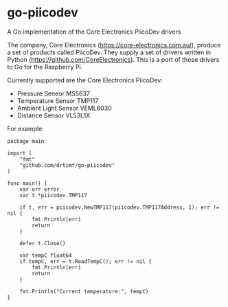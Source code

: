 # go-piicodev
A Go implementation of the Core Electronics PiicoDev drivers

The company, Core Electronics (https://core-electronics.com.au/), produce a set of products called PiicoDev.  They supply a set of drivers written in Python (https://github.com/CoreElectronics).  This is a port of those drivers to Go for the Raspberry Pi.

Currently supported are the Core Electronics PiicoDev:
* Pressure Seneor MS5637
* Temperature Sensor TMP117
* Ambient Light Sensor VEML6030
* Distance Sensor VL53L1X

For example:
```
package main

import (
	"fmt"
	"github.com/drtimf/go-piicodev"
)

func main() {
	var err error
	var t *piicodev.TMP117

	if t, err = piicodev.NewTMP117(piicodev.TMP117Address, 1); err != nil {
		fmt.Println(err)
		return
	}

	defer t.Close()

	var tempC float64
	if tempC, err = t.ReadTempC(); err != nil {
		fmt.Println(err)
		return
	}

	fmt.Println("Current temperature:", tempC)
}
```

